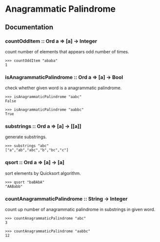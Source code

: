# Anagrammatic Palindrome

## Documentation

### countOddItem :: Ord a => [a] -> Integer

count number of elements that appears odd number of times.

```
>>> countOddItem "ababa"
1
```

### isAnagrammaticPalindrome :: Ord a => [a] -> Bool

check whether given word is a anagrammatic palindrome.

```
>>> isAnagrammaticPalindrome "aabc"
False
```

```
>>> isAnagrammaticPalindrome "aabbc"
True
```

### substrings :: Ord a => [a] -> [[a]]

generate substrings.

```
>>> substrings "abc"
["a","ab","abc","b","bc","c"]
```

### qsort :: Ord a => [a] -> [a]

sort elements by Quicksort algorithm.

```
>>> qsort "baBAbA"
"AABabb"
```

### countAnagrammaticPalindrome :: String -> Integer

count up number of anagrammatic palindrome in substrings in given word.

```
>>> countAnagrammaticPalindrome "abc"
3
```

```
>>> countAnagrammaticPalindrome "aabbc"
12
```
